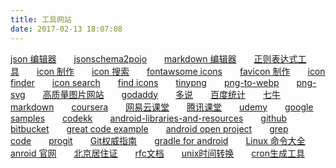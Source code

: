 ```yaml
---
title: 工具网站
date: 2017-02-13 18:07:08
---
```


[json 编辑器](http://www.kjson.com/jsoneditor/)&emsp;&emsp;[jsonschema2pojo](http://www.jsonschema2pojo.org/)&emsp;&emsp;[markdown 编辑器](https://www.zybuluo.com/mdeditor)&emsp;&emsp;[正则表达式工具](http://tool.oschina.net/regex)&emsp;&emsp;[icon 制作](https://gold.xitu.io/entry/56ab83a4128fe10051911684)&emsp;&emsp;[icon 搜索](https://worldvectorlogo.com/zh/logo/wechat)&emsp;&emsp;[fontawsome icons](http://fontawesome.io/icons/)&emsp;&emsp;[favicon 制作](http://www.faviconer.com/)&emsp;&emsp;[icon finder](https://www.iconfinder.com/search/)&emsp;&emsp;[icon search](http://simpleicon.com/lock-2.html)&emsp;&emsp;[find icons](http://findicons.com/)&emsp;&emsp;[tinypng](https://tinypng.com/)&emsp;&emsp;[png-to-webp](https://cloudconvert.com/png-to-webp)&emsp;&emsp;[png-svg](https://convertio.co/zh/png-svg/)&emsp;&emsp;[高质量图片网站](https://www.zhihu.com/question/19619335)&emsp;&emsp;[godaddy](https://sg.godaddy.com/zh)&emsp;&emsp;[多说](http://200code.duoshuo.com/admin/)&emsp;&emsp;[百度统计](http://tongji.baidu.com/web/18525219/homepage/index)&emsp;&emsp;[七牛](https://portal.qiniu.com/create)&emsp;&emsp;[markdown](http://wowubuntu.com/markdown/)&emsp;&emsp;[coursera](https://www.coursera.org/)&emsp;&emsp;[网易云课堂](http://study.163.com/category/it)&emsp;&emsp;[腾讯课堂](https://ke.qq.com/course/list?mt=1001)&emsp;&emsp;[udemy](https://www.udemy.com/)&emsp;&emsp;[google samples](https://github.com/googlesamples?utf8=%E2%9C%93&q=&type=&language=java)&emsp;&emsp;[codekk](http://p.codekk.com/)&emsp;&emsp;[android-libraries-and-resources](http://alamkanak.github.io/android-libraries-and-resources/)&emsp;&emsp;[github](https://github.com/)&emsp;&emsp;[bitbucket](https://bitbucket.org/)&emsp;&emsp;[great code example](https://www.codota.com/)&emsp;&emsp;[android open project](https://github.com/Trinea/android-open-project#%E4%B8%80listview)&emsp;&emsp;[grep code](http://www.grepcode.com/)&emsp;&emsp;[progit](http://iissnan.com/progit/)&emsp;&emsp;[Git权威指南](http://www.worldhello.net/gotgit/)&emsp;&emsp;[gradle for android](https://segmentfault.com/a/1190000004229002)&emsp;&emsp;[Linux 命令大全](http://www.runoob.com/linux/linux-command-manual.html)&emsp;&emsp;[anroid 官网](https://developer.android.com/develop/index.html)&emsp;&emsp;[北京居住证](https://www.bjjzzpt.com/)&emsp;&emsp;[rfc文档](http://man.chinaunix.net/develop/rfc/default.htm)&emsp;&emsp;[unix时间转换](http://tool.chinaz.com/Tools/unixtime.aspx)&emsp;&emsp;[cron生成工具](http://www.pdtools.net/tools/becron.jsp)
